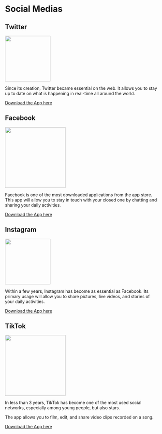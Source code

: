 # Social Medias

## Twitter

<img src="https://upload.wikimedia.org/wikipedia/fr/thumb/c/c8/Twitter_Bird.svg/langfr-560px-Twitter_Bird.svg.png" width="150">

Since its creation, Twitter became essential on the web. It allows you to stay up to date on what is happening in real-time all around the world.

[Download the App here](https://apps.apple.com/ca/app/twitter/id333903271)

## Facebook

<img src="https://upload.wikimedia.org/wikipedia/commons/thumb/8/89/Facebook_Logo_%282019%29.svg/langfr-560px-Facebook_Logo_%282019%29.svg.png" width="200">

Facebook is one of the most downloaded applications from the app store. This app will allow you to stay in touch with your closed one by chatting and sharing your daily activities.

[Download the App here](https://apps.apple.com/ca/app/facebook/id284882215)

## Instagram

<img src="https://upload.wikimedia.org/wikipedia/commons/thumb/e/e7/Instagram_logo_2016.svg/langfr-440px-Instagram_logo_2016.svg.png" width="150">

Within a few years, Instagram has become as essential as Facebook. Its primary usage will allow you to share pictures, live videos, and stories of your daily activities.

[Download the App here](https://apps.apple.com/ca/app/instagram/id389801252)

## TikTok

<img src="https://upload.wikimedia.org/wikipedia/fr/thumb/7/7f/TikTok_Logo.svg/langfr-440px-TikTok_Logo.svg.png" width="200">

In less than 3 years, TikTok has become one of the most used social networks, especially among young people, but also stars. 

The app allows you to film, edit, and share video clips recorded on a song.

[Download the App here](https://apps.apple.com/ca/app/tiktok-make-your-day/id835599320)